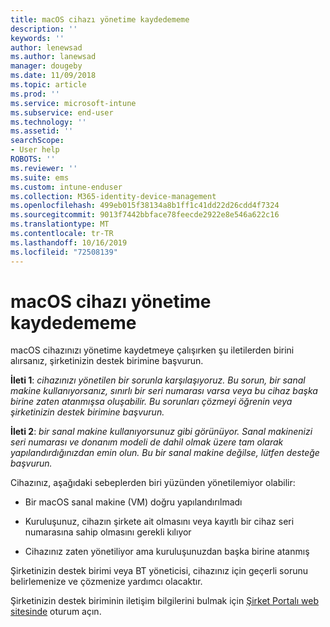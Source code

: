 ```yaml
---
title: macOS cihazı yönetime kaydedememe
description: ''
keywords: ''
author: lenewsad
ms.author: lanewsad
manager: dougeby
ms.date: 11/09/2018
ms.topic: article
ms.prod: ''
ms.service: microsoft-intune
ms.subservice: end-user
ms.technology: ''
ms.assetid: ''
searchScope:
- User help
ROBOTS: ''
ms.reviewer: ''
ms.suite: ems
ms.custom: intune-enduser
ms.collection: M365-identity-device-management
ms.openlocfilehash: 499eb015f38134a8b1ff1c41dd22d26cdd4f7324
ms.sourcegitcommit: 9013f7442bbface78feecde2922e8e546a622c16
ms.translationtype: MT
ms.contentlocale: tr-TR
ms.lasthandoff: 10/16/2019
ms.locfileid: "72508139"
---
```

# <a name="unable-to-get-macos-device-managed"></a>macOS cihazı yönetime kaydedememe

macOS cihazınızı yönetime kaydetmeye çalışırken şu iletilerden birini alırsanız, şirketinizin destek birimine başvurun.

**İleti 1**: *cihazınızı yönetilen bir sorunla karşılaşıyoruz. Bu sorun, bir sanal makine kullanıyorsanız, sınırlı bir seri numarası varsa veya bu cihaz başka birine zaten atanmışsa oluşabilir. Bu sorunları çözmeyi öğrenin veya şirketinizin destek birimine başvurun.*

**İleti 2**: *bir sanal makine kullanıyorsunuz gibi görünüyor. Sanal makinenizi seri numarası ve donanım modeli de dahil olmak üzere tam olarak yapılandırdığınızdan emin olun. Bu bir sanal makine değilse, lütfen desteğe başvurun.*  

Cihazınız, aşağıdaki sebeplerden biri yüzünden yönetilemiyor olabilir: 

* Bir macOS sanal makine (VM) doğru yapılandırılmadı   

* Kuruluşunuz, cihazın şirkete ait olmasını veya kayıtlı bir cihaz seri numarasına sahip olmasını gerekli kılıyor   

* Cihazınız zaten yönetiliyor ama kuruluşunuzdan başka birine atanmış  

Şirketinizin destek birimi veya BT yöneticisi, cihazınız için geçerli sorunu belirlemenize ve çözmenize yardımcı olacaktır.  

Şirketinizin destek biriminin iletişim bilgilerini bulmak için [Şirket Portalı web sitesinde](https://go.microsoft.com/fwlink/?linkid=2010980) oturum açın.
